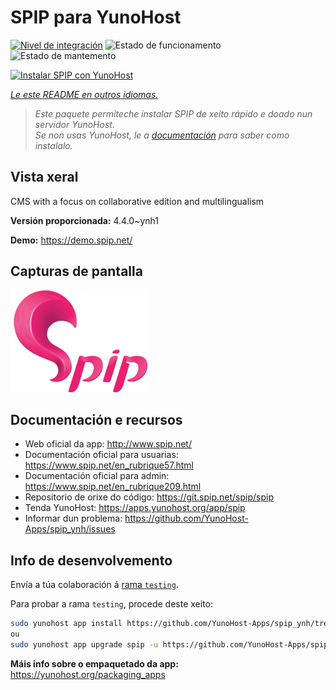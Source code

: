 <!--
NOTA: Este README foi creado automáticamente por <https://github.com/YunoHost/apps/tree/master/tools/readme_generator>
NON debe editarse manualmente.
-->

# SPIP para YunoHost

[![Nivel de integración](https://apps.yunohost.org/badge/integration/spip)](https://ci-apps.yunohost.org/ci/apps/spip/)
![Estado de funcionamento](https://apps.yunohost.org/badge/state/spip)
![Estado de mantemento](https://apps.yunohost.org/badge/maintained/spip)

[![Instalar SPIP con YunoHost](https://install-app.yunohost.org/install-with-yunohost.svg)](https://install-app.yunohost.org/?app=spip)

*[Le este README en outros idiomas.](./ALL_README.md)*

> *Este paquete permíteche instalar SPIP de xeito rápido e doado nun servidor YunoHost.*  
> *Se non usas YunoHost, le a [documentación](https://yunohost.org/install) para saber como instalalo.*

## Vista xeral

CMS with a focus on collaborative edition and multilingualism

**Versión proporcionada:** 4.4.0~ynh1

**Demo:** <https://demo.spip.net/>

## Capturas de pantalla

![Captura de pantalla de SPIP](./doc/screenshots/220px-Logo_SPIP.png)

## Documentación e recursos

- Web oficial da app: <http://www.spip.net/>
- Documentación oficial para usuarias: <https://www.spip.net/en_rubrique57.html>
- Documentación oficial para admin: <https://www.spip.net/en_rubrique209.html>
- Repositorio de orixe do código: <https://git.spip.net/spip/spip>
- Tenda YunoHost: <https://apps.yunohost.org/app/spip>
- Informar dun problema: <https://github.com/YunoHost-Apps/spip_ynh/issues>

## Info de desenvolvemento

Envía a túa colaboración á [rama `testing`](https://github.com/YunoHost-Apps/spip_ynh/tree/testing).

Para probar a rama `testing`, procede deste xeito:

```bash
sudo yunohost app install https://github.com/YunoHost-Apps/spip_ynh/tree/testing --debug
ou
sudo yunohost app upgrade spip -u https://github.com/YunoHost-Apps/spip_ynh/tree/testing --debug
```

**Máis info sobre o empaquetado da app:** <https://yunohost.org/packaging_apps>
